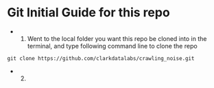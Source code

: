 # Git Initial Guide for this repo

 - 1. Went to the local folder you want this repo be cloned into in the terminal, and type following command line to clone the repo 

````
git clone https://github.com/clarkdatalabs/crawling_noise.git  
````

 - 2. 

